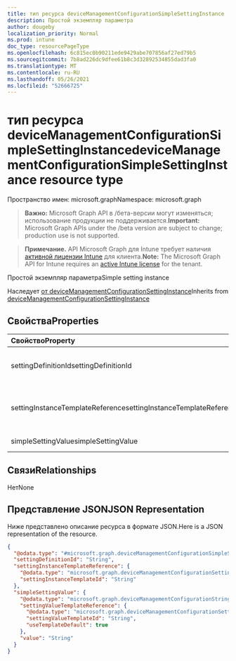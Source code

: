 ```yaml
---
title: тип ресурса deviceManagementConfigurationSimpleSettingInstance
description: Простой экземпляр параметра
author: dougeby
localization_priority: Normal
ms.prod: intune
doc_type: resourcePageType
ms.openlocfilehash: 6c815ec0b90211ede9429abe707856af27ed79b5
ms.sourcegitcommit: 7b8ad226dc9dfee61b8c3d32892534855dad3fa0
ms.translationtype: MT
ms.contentlocale: ru-RU
ms.lasthandoff: 05/26/2021
ms.locfileid: "52666725"
---
```

# <a name="devicemanagementconfigurationsimplesettinginstance-resource-type"></a><span data-ttu-id="df6ca-103">тип ресурса deviceManagementConfigurationSimpleSettingInstance</span><span class="sxs-lookup"><span data-stu-id="df6ca-103">deviceManagementConfigurationSimpleSettingInstance resource type</span></span>

<span data-ttu-id="df6ca-104">Пространство имен: microsoft.graph</span><span class="sxs-lookup"><span data-stu-id="df6ca-104">Namespace: microsoft.graph</span></span>

> <span data-ttu-id="df6ca-105">**Важно:** Microsoft Graph API в /бета-версии могут изменяться; использование продукции не поддерживается.</span><span class="sxs-lookup"><span data-stu-id="df6ca-105">**Important:** Microsoft Graph APIs under the /beta version are subject to change; production use is not supported.</span></span>

> <span data-ttu-id="df6ca-106">**Примечание.** API Microsoft Graph для Intune требует наличия [активной лицензии Intune](https://go.microsoft.com/fwlink/?linkid=839381) для клиента.</span><span class="sxs-lookup"><span data-stu-id="df6ca-106">**Note:** The Microsoft Graph API for Intune requires an [active Intune license](https://go.microsoft.com/fwlink/?linkid=839381) for the tenant.</span></span>

<span data-ttu-id="df6ca-107">Простой экземпляр параметра</span><span class="sxs-lookup"><span data-stu-id="df6ca-107">Simple setting instance</span></span>


<span data-ttu-id="df6ca-108">Наследует [от deviceManagementConfigurationSettingInstance](../resources/intune-deviceconfigv2-devicemanagementconfigurationsettinginstance.md)</span><span class="sxs-lookup"><span data-stu-id="df6ca-108">Inherits from [deviceManagementConfigurationSettingInstance](../resources/intune-deviceconfigv2-devicemanagementconfigurationsettinginstance.md)</span></span>

## <a name="properties"></a><span data-ttu-id="df6ca-109">Свойства</span><span class="sxs-lookup"><span data-stu-id="df6ca-109">Properties</span></span>
|<span data-ttu-id="df6ca-110">Свойство</span><span class="sxs-lookup"><span data-stu-id="df6ca-110">Property</span></span>|<span data-ttu-id="df6ca-111">Тип</span><span class="sxs-lookup"><span data-stu-id="df6ca-111">Type</span></span>|<span data-ttu-id="df6ca-112">Описание</span><span class="sxs-lookup"><span data-stu-id="df6ca-112">Description</span></span>|
|:---|:---|:---|
|<span data-ttu-id="df6ca-113">settingDefinitionId</span><span class="sxs-lookup"><span data-stu-id="df6ca-113">settingDefinitionId</span></span>|<span data-ttu-id="df6ca-114">Строка</span><span class="sxs-lookup"><span data-stu-id="df6ca-114">String</span></span>|<span data-ttu-id="df6ca-115">Параметр Определения Id, унаследованный от [deviceManagementConfigurationSettingInstance](../resources/intune-deviceconfigv2-devicemanagementconfigurationsettinginstance.md)</span><span class="sxs-lookup"><span data-stu-id="df6ca-115">Setting Definition Id Inherited from [deviceManagementConfigurationSettingInstance](../resources/intune-deviceconfigv2-devicemanagementconfigurationsettinginstance.md)</span></span>|
|<span data-ttu-id="df6ca-116">settingInstanceTemplateReference</span><span class="sxs-lookup"><span data-stu-id="df6ca-116">settingInstanceTemplateReference</span></span>|[<span data-ttu-id="df6ca-117">deviceManagementConfigurationSettingInstanceTemplateReference</span><span class="sxs-lookup"><span data-stu-id="df6ca-117">deviceManagementConfigurationSettingInstanceTemplateReference</span></span>](../resources/intune-deviceconfigv2-devicemanagementconfigurationsettinginstancetemplatereference.md)|<span data-ttu-id="df6ca-118">Настройка ссылки шаблона экземпляра, унаследованной от [deviceManagementConfigurationSettingInstance](../resources/intune-deviceconfigv2-devicemanagementconfigurationsettinginstance.md)</span><span class="sxs-lookup"><span data-stu-id="df6ca-118">Setting Instance Template Reference Inherited from [deviceManagementConfigurationSettingInstance](../resources/intune-deviceconfigv2-devicemanagementconfigurationsettinginstance.md)</span></span>|
|<span data-ttu-id="df6ca-119">simpleSettingValue</span><span class="sxs-lookup"><span data-stu-id="df6ca-119">simpleSettingValue</span></span>|[<span data-ttu-id="df6ca-120">deviceManagementConfigurationSimpleSettingValue</span><span class="sxs-lookup"><span data-stu-id="df6ca-120">deviceManagementConfigurationSimpleSettingValue</span></span>](../resources/intune-deviceconfigv2-devicemanagementconfigurationsimplesettingvalue.md)|<span data-ttu-id="df6ca-121">Простое значение экземпляра параметра</span><span class="sxs-lookup"><span data-stu-id="df6ca-121">Simple setting instance value</span></span>|

## <a name="relationships"></a><span data-ttu-id="df6ca-122">Связи</span><span class="sxs-lookup"><span data-stu-id="df6ca-122">Relationships</span></span>
<span data-ttu-id="df6ca-123">Нет</span><span class="sxs-lookup"><span data-stu-id="df6ca-123">None</span></span>

## <a name="json-representation"></a><span data-ttu-id="df6ca-124">Представление JSON</span><span class="sxs-lookup"><span data-stu-id="df6ca-124">JSON Representation</span></span>
<span data-ttu-id="df6ca-125">Ниже представлено описание ресурса в формате JSON.</span><span class="sxs-lookup"><span data-stu-id="df6ca-125">Here is a JSON representation of the resource.</span></span>
<!-- {
  "blockType": "resource",
  "@odata.type": "microsoft.graph.deviceManagementConfigurationSimpleSettingInstance"
}
-->
``` json
{
  "@odata.type": "#microsoft.graph.deviceManagementConfigurationSimpleSettingInstance",
  "settingDefinitionId": "String",
  "settingInstanceTemplateReference": {
    "@odata.type": "microsoft.graph.deviceManagementConfigurationSettingInstanceTemplateReference",
    "settingInstanceTemplateId": "String"
  },
  "simpleSettingValue": {
    "@odata.type": "microsoft.graph.deviceManagementConfigurationStringSettingValue",
    "settingValueTemplateReference": {
      "@odata.type": "microsoft.graph.deviceManagementConfigurationSettingValueTemplateReference",
      "settingValueTemplateId": "String",
      "useTemplateDefault": true
    },
    "value": "String"
  }
}
```




